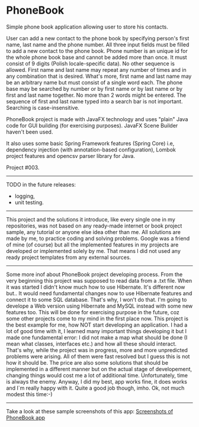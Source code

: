 # PhoneBook

Simple phone book application allowing user to store his contacts. 

User can add a new contact to the phone book by specifying person's first name, last name and the phone number. All three input fields must be filled to add a new contact to the phone book. 
Phone number is an unique id for the whole phone book base and cannot be added more than once. It must consist of 9 digits (Polish locale-specific data). No other sequence is allowed.
First name and last name may repeat any number of times and in any combination that is desired. What's more, first name and last name may be an arbitrary name but must consist of a single word each.
The phone base may be searched by number or by first name or by last name or by first and last name together. 
No more than 2 words might be entered. The sequence of first and last name typed into a search bar is not important. Searching is case-insensitive.

PhoneBook project is made with JavaFX technology and uses "plain" Java code for GUI building (for exercising purposes). JavaFX Scene Builder haven't been used.

It also uses some basic Spring Framework features (Spring Core) i.e, dependency injection (with annotation-based configuration), Lombok project features and opencsv parser library for Java.

Project #003.

----

TODO in the future releases:
- logging,
- unit testing.

----

This project and the solutions it introduce, like every single one in my repositories, was not based on any ready-made internet or book project sample, any tutorial or anyone else idea other than me. All solutions are made by me, to practice coding and solving problems. Google was a friend of mine (of course) but all the implemented features in my projects are developed or implemented solely by me. That means I did not used any ready project templates from any external sources.

----

Some more inof about PhoneBook project developing process.
From the very beginning this project was supposed to read data from a .txt file. When it was started I didn't know much how to use Hibernate. It's different now but.. It would need fundamental changes now to use Hibernate features and connect it to some SQL database. That's why, I won't do that. I'm going to develope a Web version using Hibernate and MySQL instead with some new features too. This will be done for exercising purpose in the future, coz some other projects come to my mind in the first place now.
This project is the best example for me, how NOT start developing an application. I had a lot of good time with it, I learned many important things developing it but I made one fundamental error: I did not make a map what should be done (I mean what classes, interfaces etc.) and how all these should interact. That's why, while the project was in progress, more and more unpredicted problems were arising. All of them were fast resolved but I guess this is not how it should be. The price are also some solutions that should be implemented in a different manner but on the actual stage of developement, changing things would cost me a lot of additional time. Unfortunately, time is always the enemy. Anyway, I did my best, app works fine, it does works and I`m really happy with it. Quite a good job though, imho. Ok, not much modest this time:-)

----

Take a look at these sample screenshots of this app:
<a target="_blank" href="https://drive.google.com/open?id=1A-9bjH55MHVsyTCw4CNaUhznBNXlunLN">Screenshots of PhoneBook app</a>